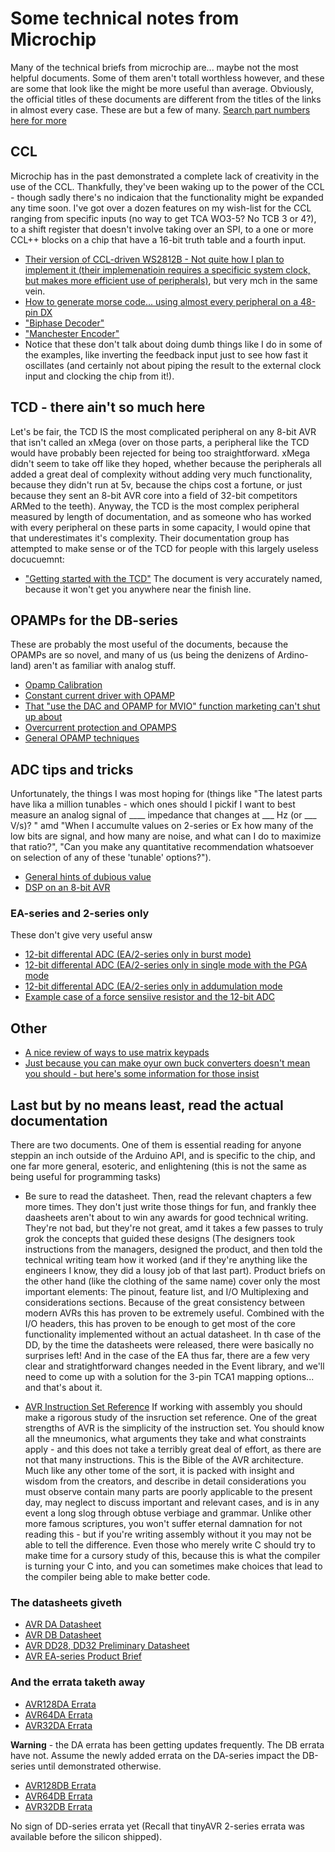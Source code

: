 # Some technical notes from Microchip
Many of the technical briefs from microchip are... maybe not the most helpful documents. Some of them aren't totall worthless however, and these are some that look like the might be more useful than average.  Obviously, the official titles of these documents are different from the titles of the links in almost every case. These are but a few of many. [Search part numbers here for more](https://www.microchip.com/en-us/application-notes)

## CCL
Microchip has in the past demonstrated a complete lack of creativity in the use of the CCL. Thankfully, they've been waking up to the power of the CCL - though sadly there's no indicaion that the functionality might be expanded any time soon. I've got over a dozen features on my wish-list for the CCL ranging from specific inputs (no way to get TCA WO3-5? No TCB 3 or 4?), to a shift register that doesn't involve taking over an SPI, to a one or more CCL++ blocks on a chip that have a 16-bit truth table and a fourth input.

* [Their version of CCL-driven WS2812B - Not quite how I plan to implement it (their implemenatioin requires a specificic system clock, but makes more efficient use of peripherals)](https://github.com/microchip-pic-avr-examples/avr128da48-cnano-ws2812-mplab-mcc), but very mch in the same vein.
* [How to generate morse code... using almost every peripheral on a 48-pin DX](https://github.com/microchip-pic-avr-examples/avr128da48-cnano-sos-training-mcc)
* ["Biphase Decoder"](https://github.com/microchip-pic-avr-examples/avr128da48-cnano-biphase-mplab-mcc/tree/master/Biphase_Decoder)
* ["Manchester Encoder"](https://github.com/microchip-pic-avr-examples/avr128da48-cnano-manchester-mplab-mcc/tree/master/Manchester_Encoder)
* Notice that these don't talk about doing dumb things like I do in some of the examples, like inverting the feedback input just to see how fast it oscillates (and certainly not about piping the result to the external clock input and clocking the chip from it!).

## TCD - there ain't so much here
Let's be fair, the TCD IS the most complicated peripheral on any 8-bit AVR that isn't called an xMega (over on those parts, a peripheral like the TCD would have probably been rejected for being too straightforward. xMega didn't seem to take off like they hoped, whether because the peripherals all added a great deal of complexity without adding very much functionality, because they didn't run at 5v, because the chips cost a fortune, or just because they sent an 8-bit AVR core into a field of 32-bit competitors ARMed to the teeth). Anyway, the TCD is the most complex peripheral measured by length of documentation, and as someone who has worked with every peripheral on these parts in some capacity, I would opine that that underestimates it's complexity. Their documentation group has attempted to make sense or of the TCD for people with this largely useless docucuemnt:
* ["Getting started with the TCD"](https://ww1.microchip.com/downloads/en/Appnotes/TB3212-Getting-Started-with-TCD-DS90003212.pdf) The document is very accurately named, because it won't get you anywhere near the finish line.

## OPAMPs for the DB-series
These are probably the most useful of the documents, because the OPAMPs are so novel, and many of us (us being the denizens of Ardino-land) aren't as familiar with analog stuff.
* [Opamp Calibration](https://ww1.microchip.com/downloads/en/Appnotes/GainOffsetCalib-AnalogSignalCond-OPAMP-Periph-DS00003633A.pdf)
* [Constant current driver with OPAMP](https://ww1.microchip.com/downloads/en/Appnotes/ConstCurr-Driver-AnalogSignalCond-OPAMP-Periph-DS00003632A.pdf)
* [That "use the DAC and OPAMP for MVIO" function marketing can't shut up about](https://ww1.microchip.com/downloads/en/Appnotes/Using-Int-OPAMP-Regulated-PowerSup-MVIO-DS00003636A.pdf)
* [Overcurrent protection and OPAMPS](https://ww1.microchip.com/downloads/en/Appnotes/AN3860-OverCurrProt-using-int-OPAMPs-on-AVRDB-DS00003860.pdf)
* [General OPAMP techniques](https://ww1.microchip.com/downloads/aemDocuments/documents/MCT08/ApplicationNotes/ApplicationNotes/Maximizing-the-Signal-Embedded-Operational-Amplifiers-90003110A.pdf)

## ADC tips and tricks
Unfortunately, the things I was most hoping for (things like "The latest parts have lika a million tunables - which ones should I pickif I want to best measure an analog signal of ____ impedance that changes at ___ Hz (or ___ V/s)? " amd "When I accumulte values on 2-series or Ex how many of the low bits are signal, and how many are noise, and what can I do to maximize that ratio?", "Can you make any quantitative recommendation whatsoever on selection of any of these 'tunable' options?").
* [General hints of dubious value](https://ww1.microchip.com/downloads/aemDocuments/documents/MCU08/ApplicationNotes/ApplicationNotes/Max-Signal-Properly-TipsTrick-Acq-Analog-Signals-DS00004225.pdf)
* [DSP on an 8-bit AVR ](https://ww1.microchip.com/downloads/en/Appnotes/Digital-Signal-Proc-Perform-AVR8Core-DS00002701B.pdf)

### EA-series and 2-series only
These don't give very useful answ
* [12-bit differental ADC (EA/2-series only in burst mode)](https://ww1.microchip.com/downloads/en/Appnotes/TB3254-How-to-Use-the-12-Bit-Differential-ADC-Burst-Accumulation-Mode-DS90003254A.pdf)
* [12-bit differental ADC (EA/2-series only in single mode with the PGA mode](https://ww1.microchip.com/downloads/en/Appnotes/TB3256-How-to-Use-the-12-Bit-Differential-ADC-with-PGA-in-Single-Mode-DS90003256A.pdf)
* [12-bit differental ADC (EA/2-series only in addumulation mode](https://ww1.microchip.com/downloads/en/Appnotes/TB3257-How-to-Use-the-12-Bit-Differential-ADC-in-Series-Accumulation-Mode-DS90003257A.pdf)
* [Example case of a force sensiive resistor and the 12-bit ADC](https://ww1.microchip.com/downloads/en/Appnotes/AN3408-How-to-Use-Force-Sensitive-Resistor-with-12-bit-ADC-DS00003408A.pdf)

## Other
* [A nice review of ways to use matrix keypads](https://ww1.microchip.com/downloads/en/Appnotes/00003407A.pdf)
* [Just because you can make oyur own buck converters doesn't mean you should - but here's some information for those insist](https://ww1.microchip.com/downloads/en/Appnotes/Buck-ConvDesign-Feedback-Ctrl-Using-CIP-DS00003725A.pdf)

## Last but by no means least, read the actual documentation
There are two documents. One of them is essential reading for anyone steppin an inch outside of the Arduino API, and is specific to the chip, and one far more general, esoteric, and enlightening (this is not the same as being useful for programming tasks)
* Be sure to read the datasheet. Then, read the relevant chapters a few more times. They don't just write those things for fun, and frankly thee daasheets aren't about to win any awards for good technical writing. They're not bad, but they're not great, amd it takes a few passes to truly grok the concepts that guided these designs (The designers took instructions from the managers, designed the product, and then told the technical writing team how it worked (and if they're anything like the engineers I know, they did a lousy job of that last part). Product briefs on the other hand (like the clothing of the same name) cover only the most important elements: The pinout, feature list, and I/O Multiplexing and considerations sections. Because of the great consistency between modern AVRs this has proven to be extremely useful. Combined with the I/O headers, this has proven to be enough to get most of the core functionality implemented without an actual datasheet. In th case of the DD, by the time the datasheets were released, there were basically no surprises left! And in the case of the EA thus far, there are a few very clear and stratightforward changes needed in the Event library, and we'll need to come up with a solution for the 3-pin TCA1 mapping options... and that's about it.

* [AVR Instruction Set Reference](https://ww1.microchip.com/downloads/en/DeviceDoc/AVR-InstructionSet-Manual-DS40002198.pdf) If working with assembly you should make a rigorous study of the insruction set reference. One of the great strengths of AVR is the simplicity of the instruction set. You should know all the mneumonics, what arguments they take and what constraints apply - and this does not take a terribly great deal of effort, as there are not that many instructions. This is the Bible of the AVR architecture. Much like any other tome of the sort, it is packed with insight and wisdom from the creators, and describe in detail considerations you must observe contain  many parts are poorly applicable to the present day, may neglect to discuss important and relevant cases, and is in any event a long slog through obtuse verbiage and grammar. Unlike other more famous scriptures, you won't suffer eternal damnation for not reading this - but if you're writing assembly without it you may not be able to tell the difference. Even those who merely write C should try to make time for a cursory study of this, because this is what the compiler is turning your C into, and you can sometimes make choices that lead to the compiler being able to make better code.

### The datasheets giveth
* [AVR DA Datasheet](https://ww1.microchip.com/downloads/en/DeviceDoc/AVR128DA28-32-48-64-DataSheet-DS40002183B.pdf)
* [AVR DB Datasheet](https://ww1.microchip.com/downloads/en/DeviceDoc/AVR128DB28-32-48-64-DataSheet-DS40002247A.pdf)
* [AVR DD28, DD32 Preliminary Datasheet](https://ww1.microchip.com/downloads/aemDocuments/documents/MCU08/ProductDocuments/DataSheets/AVR64DD32-28-Prelim-DataSheet-DS40002315A.pdf)
* [AVR EA-series Product Brief](https://ww1.microchip.com/downloads/en/DeviceDoc/AVR-EA-Product-Brief-DS40002254A.pdf)

### And the errata taketh away
* [AVR128DA Errata](https://ww1.microchip.com/downloads/en/DeviceDoc/AVR128DA-28-32-48-64-SilConErrataClarif-DS80000882D.pdf)
* [AVR64DA Errata](https://ww1.microchip.com/downloads/en/DeviceDoc/AVR64DA-28-32-48-64-SilConErrataClarif-DS80000903D.pdf)
* [AVR32DA Errata](https://ww1.microchip.com/downloads/en/DeviceDoc/AVR32DA-28-32-48-SilConErrataClarif-DS80000895D.pdf)

**Warning** - the DA errata has been getting updates frequently. The DB errata have not. Assume the newly added errata on the DA-series impact the DB-series until demonstrated otherwise.

* [AVR128DB Errata](https://ww1.microchip.com/downloads/en/DeviceDoc/AVR128DB28-32-48-64-SilConErrataClarif-DS80000915B.pdf)
* [AVR64DB Errata](https://ww1.microchip.com/downloads/en/DeviceDoc/AVR64DB28-32-48-64-SilConErrataClarif-DS80000937A.pdf)
* [AVR32DB Errata](https://ww1.microchip.com/downloads/en/DeviceDoc/AVR32DB28-32-48-SilConErrataClarif-DS80000938A.pdf)

No sign of DD-series errata yet (Recall that tinyAVR 2-series errata was available before the silicon shipped).
